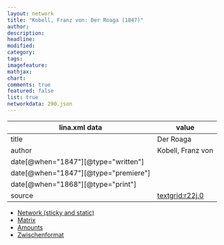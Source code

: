 ```yaml
---
layout: network
title: "Kobell, Franz von: Der Roaga (1847)"
author:
description:
headline:
modified:
category:
tags:
imagefeature: 
mathjax: 
chart: 
comments: true
featured: false
list: true
networkdata: 290.json
---
```

lina.xml data  | value
------------- | -------------
title|Der Roaga
author|Kobell, Franz von
date[@when="1847"][@type="written"]|
date[@when="1847"][@type="premiere"]|
date[@when="1868"][@type="print"]|
source|[textgrid:r22j.0](https://textgridlab.org/1.0/tgcrud-public/rest/textgrid:r22j.0/data)



* [Network (sticky and static)](/linas/network290)
* [Matrix](/linas/matrix290)
* [Amounts](/linas/amount290)
* [Zwischenformat](/linas/lina290 )
